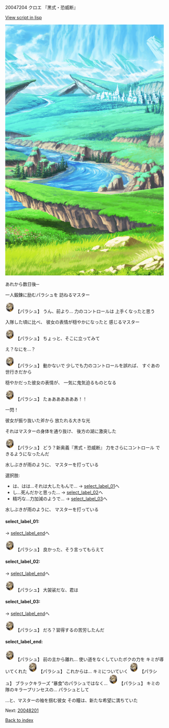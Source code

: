 20047204 クロエ 『黒式・恐威断』

[View script in lisp](../scripts/20047204.txt)

![plain.png](../images/backgrounds/plain.png)

あれから数日後─

一人鍛錬に励むパラシュを
訪ねるマスター

<img src="../images/units/200471.png" alt="200471.png" height="34"/>
【パラシュ】
うん、前より…
力のコントロールは
上手くなったと思う

入隊した頃に比べ、
彼女の表情が穏やかになったと
感じるマスター

<img src="../images/units/200471.png" alt="200471.png" height="34"/>
【パラシュ】
ちょっと、そこに立ってみて

え？なにを…？

<img src="../images/units/200471.png" alt="200471.png" height="34"/>
【パラシュ】
動かないで
少しでも力のコントロールを誤れば、
すぐあの世行きだから

穏やかだった彼女の表情が、
一気に鬼気迫るものとなる

<img src="../images/units/200471.png" alt="200471.png" height="34"/>
【パラシュ】
たぁああああああ！！

一閃！

彼女が振り抜いた斧から
放たれる大きな光

それはマスターの身体を通り抜け、
後方の湖に激突した

<img src="../images/units/200471.png" alt="200471.png" height="34"/>
【パラシュ】
どう？新奥義『黒式・恐威断』
力をさらにコントロール
できるようになったんだ

水しぶきが雨のように、
マスターを打っている

選択肢:
- は、はは…それは大したもんで… → [select_label_01](#select_label_01)へ
- し…死んだかと思った… → [select_label_02](#select_label_02)へ
- 精巧な…力加減のようで… → [select_label_03](#select_label_03)へ

水しぶきが雨のように、
マスターを打っている

#### select_label_01:
 → [select_label_end](#select_label_end)へ

<img src="../images/units/200471.png" alt="200471.png" height="34"/>
【パラシュ】
良かった、そう言ってもらえて

#### select_label_02:
 → [select_label_end](#select_label_end)へ

<img src="../images/units/200471.png" alt="200471.png" height="34"/>
【パラシュ】
大袈裟だな、君は

#### select_label_03:
 → [select_label_end](#select_label_end)へ

<img src="../images/units/200471.png" alt="200471.png" height="34"/>
【パラシュ】
だろ？習得するの苦労したんだ

#### select_label_end:

<img src="../images/units/200471.png" alt="200471.png" height="34"/>
【パラシュ】
前の主から離れ…
使い道をなくしていたボクの力を
キミが導いてくれた

<img src="../images/units/200471.png" alt="200471.png" height="34"/>
【パラシュ】
これからは…
キミについていく

<img src="../images/units/200471.png" alt="200471.png" height="34"/>
【パラシュ】
ブラックキラーズ
“暴食”のパラシュではなく…

<img src="../images/units/200471.png" alt="200471.png" height="34"/>
【パラシュ】
キミの隊のキラープリンセスの…
パラシュとして

…と、マスターの袖を掴む彼女
その瞳は、新たな希望に満ちていた


Next: [20048201](20048201.md)

[Back to index](index.md)
